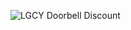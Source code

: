 ![LGCY Doorbell Discount](https://github.com/robert-brunner/Doorbell-Discount/assets/106982994/d9dd491b-5f6d-4dcb-bd80-03340cbc2724)
